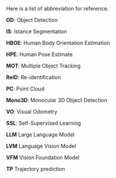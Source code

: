 Here is a list of abbreviation for reference.



**OD**: Object Detection

**IS**: Istance Segmentation

**HBOE**: Human Body Orientation Estimation

**HPE**: Human Pose Estimate

**MOT**: Multiple Object Tracking

**ReID**: Re-identification

**PC**: Point Cloud

**Mono3D**: Monocular 3D Object Detection 

**VO**: Visual Odometry 

**SSL**: Self-Supervised Learning

**LLM** Large Language Model

**LVM** Language Vision Model

**VFM** Vision Foundation Model

**TP** Trajectory prediction
